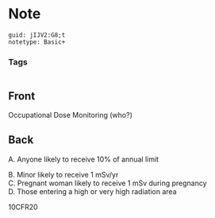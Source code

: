 # Note
```
guid: jIJV2:G8;t
notetype: Basic+
```

### Tags
```
```

## Front
Occupational Dose Monitoring (who?)

## Back
A. Anyone likely to receive 10% of annual limit<div>B. Minor likely to receive 1 mSv/yr</div><div>C. Pregnant woman likely to receive 1 mSv during pregnancy</div><div>D. Those entering a high or very high radiation area</div><div>
</div><div>10CFR20</div>
